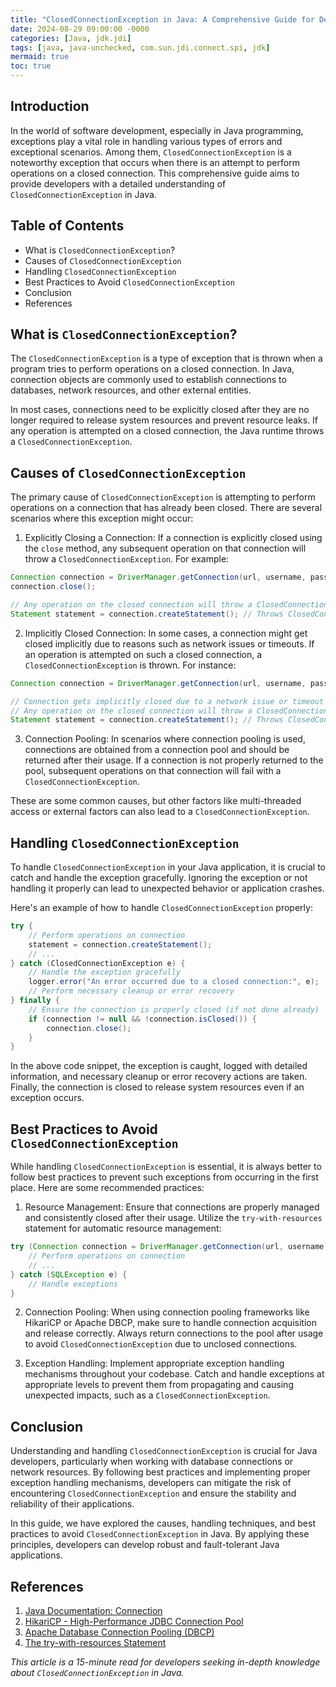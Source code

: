 ```yaml
---
title: "ClosedConnectionException in Java: A Comprehensive Guide for Developers"
date: 2024-08-29 09:00:00 -0000
categories: [Java, jdk.jdi]
tags: [java, java-unchecked, com.sun.jdi.connect.spi, jdk]
mermaid: true
toc: true
---
```



## Introduction

In the world of software development, especially in Java programming, exceptions play a vital role in handling various types of errors and exceptional scenarios. Among them, `ClosedConnectionException` is a noteworthy exception that occurs when there is an attempt to perform operations on a closed connection. This comprehensive guide aims to provide developers with a detailed understanding of `ClosedConnectionException` in Java.

## Table of Contents

- What is `ClosedConnectionException`?
- Causes of `ClosedConnectionException`
- Handling `ClosedConnectionException`
- Best Practices to Avoid `ClosedConnectionException`
- Conclusion
- References

## What is `ClosedConnectionException`?

The `ClosedConnectionException` is a type of exception that is thrown when a program tries to perform operations on a closed connection. In Java, connection objects are commonly used to establish connections to databases, network resources, and other external entities.

In most cases, connections need to be explicitly closed after they are no longer required to release system resources and prevent resource leaks. If any operation is attempted on a closed connection, the Java runtime throws a `ClosedConnectionException`.

## Causes of `ClosedConnectionException`

The primary cause of `ClosedConnectionException` is attempting to perform operations on a connection that has already been closed. There are several scenarios where this exception might occur:

1. Explicitly Closing a Connection: If a connection is explicitly closed using the `close` method, any subsequent operation on that connection will throw a `ClosedConnectionException`. For example:

```java
Connection connection = DriverManager.getConnection(url, username, password);
connection.close();

// Any operation on the closed connection will throw a ClosedConnectionException
Statement statement = connection.createStatement(); // Throws ClosedConnectionException
```

2. Implicitly Closed Connection: In some cases, a connection might get closed implicitly due to reasons such as network issues or timeouts. If an operation is attempted on such a closed connection, a `ClosedConnectionException` is thrown. For instance:

```java
Connection connection = DriverManager.getConnection(url, username, password);

// Connection gets implicitly closed due to a network issue or timeout
// Any operation on the closed connection will throw a ClosedConnectionException
Statement statement = connection.createStatement(); // Throws ClosedConnectionException
```

3. Connection Pooling: In scenarios where connection pooling is used, connections are obtained from a connection pool and should be returned after their usage. If a connection is not properly returned to the pool, subsequent operations on that connection will fail with a `ClosedConnectionException`.

These are some common causes, but other factors like multi-threaded access or external factors can also lead to a `ClosedConnectionException`.

## Handling `ClosedConnectionException`

To handle `ClosedConnectionException` in your Java application, it is crucial to catch and handle the exception gracefully. Ignoring the exception or not handling it properly can lead to unexpected behavior or application crashes.

Here's an example of how to handle `ClosedConnectionException` properly:

```java
try {
    // Perform operations on connection
    statement = connection.createStatement();
    // ...
} catch (ClosedConnectionException e) {
    // Handle the exception gracefully
    logger.error("An error occurred due to a closed connection:", e);
    // Perform necessary cleanup or error recovery
} finally {
    // Ensure the connection is properly closed (if not done already)
    if (connection != null && !connection.isClosed()) {
        connection.close();
    }
}
```

In the above code snippet, the exception is caught, logged with detailed information, and necessary cleanup or error recovery actions are taken. Finally, the connection is closed to release system resources even if an exception occurs.

## Best Practices to Avoid `ClosedConnectionException`

While handling `ClosedConnectionException` is essential, it is always better to follow best practices to prevent such exceptions from occurring in the first place. Here are some recommended practices:

1. Resource Management: Ensure that connections are properly managed and consistently closed after their usage. Utilize the `try-with-resources` statement for automatic resource management:

```java
try (Connection connection = DriverManager.getConnection(url, username, password)) {
    // Perform operations on connection
    // ...
} catch (SQLException e) {
    // Handle exceptions
}
```

2. Connection Pooling: When using connection pooling frameworks like HikariCP or Apache DBCP, make sure to handle connection acquisition and release correctly. Always return connections to the pool after usage to avoid `ClosedConnectionException` due to unclosed connections.

3. Exception Handling: Implement appropriate exception handling mechanisms throughout your codebase. Catch and handle exceptions at appropriate levels to prevent them from propagating and causing unexpected impacts, such as a `ClosedConnectionException`.

## Conclusion

Understanding and handling `ClosedConnectionException` is crucial for Java developers, particularly when working with database connections or network resources. By following best practices and implementing proper exception handling mechanisms, developers can mitigate the risk of encountering `ClosedConnectionException` and ensure the stability and reliability of their applications.

In this guide, we have explored the causes, handling techniques, and best practices to avoid `ClosedConnectionException` in Java. By applying these principles, developers can develop robust and fault-tolerant Java applications.

## References

1. [Java Documentation: Connection](https://docs.oracle.com/en/java/javase/15/docs/api/java.sql/java/sql/Connection.html)
2. [HikariCP - High-Performance JDBC Connection Pool](https://github.com/brettwooldridge/HikariCP)
3. [Apache Database Connection Pooling (DBCP)](https://commons.apache.org/proper/commons-dbcp/)
4. [The try-with-resources Statement](https://docs.oracle.com/javase/tutorial/essential/exceptions/tryResourceClose.html)

*This article is a 15-minute read for developers seeking in-depth knowledge about `ClosedConnectionException` in Java.*